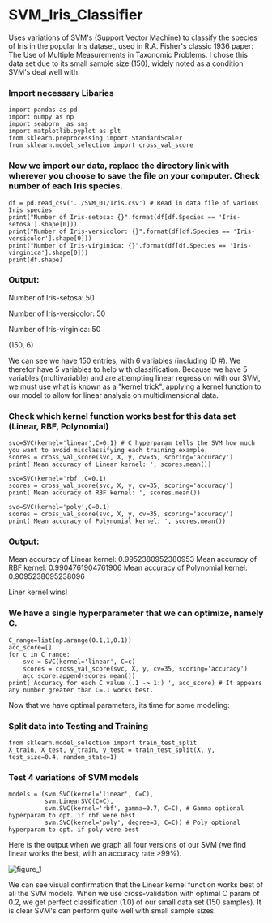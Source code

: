 # SVM_Iris_Classifier
Uses variations of SVM's (Support Vector Machine) to classify the species of Iris in the popular Iris dataset, used in R.A. Fisher's 
classic 1936 paper: The Use of Multiple Measurements in Taxonomic Problems. I chose this data set due to its small sample size (150), 
widely noted as a condition SVM's deal well with.

### Import necessary Libaries
```
import pandas as pd
import numpy as np
import seaborn  as sns
import matplotlib.pyplot as plt
from sklearn.preprocessing import StandardScaler
from sklearn.model_selection import cross_val_score
```

### Now we import our data, replace the directory link with wherever you choose to save the file on your computer. Check number of each Iris species.
```
df = pd.read_csv('../SVM_01/Iris.csv') # Read in data file of various Iris species
print("Number of Iris-setosa: {}".format(df[df.Species == 'Iris-setosa'].shape[0]))
print("Number of Iris-versicolor: {}".format(df[df.Species == 'Iris-versicolor'].shape[0]))
print("Number of Iris-virginica: {}".format(df[df.Species == 'Iris-virginica'].shape[0]))
print(df.shape)
```
### Output:

Number of Iris-setosa: 50

Number of Iris-versicolor: 50

Number of Iris-virginica: 50


(150, 6)

We can see we have 150 entries, with 6 variables (including ID #).  We therefor have 5 variables to help with classification.
Because we have 5 variables (multivariable) and are attempting linear regression with our SVM, we must use what is known as a "kernel trick", applying a kernel function to our model to allow for linear analysis on multidimensional data.


### Check which kernel function works best for this data set (Linear, RBF, Polynomial)
```
svc=SVC(kernel='linear',C=0.1) # C hyperparam tells the SVM how much you want to avoid misclassifying each training example.
scores = cross_val_score(svc, X, y, cv=35, scoring='accuracy')
print('Mean accuracy of Linear kernel: ', scores.mean())

svc=SVC(kernel='rbf',C=0.1) 
scores = cross_val_score(svc, X, y, cv=35, scoring='accuracy')
print('Mean accuracy of RBF kernel: ', scores.mean())

svc=SVC(kernel='poly',C=0.1) 
scores = cross_val_score(svc, X, y, cv=35, scoring='accuracy')
print('Mean accuracy of Polynomial kernel: ', scores.mean())
```
### Output:

Mean accuracy of Linear kernel:  0.9952380952380953
Mean accuracy of RBF kernel:  0.9904761904761906
Mean accuracy of Polynomial kernel:  0.9095238095238096

Liner kernel wins!


### We have a single hyperparameter that we can optimize, namely C. 
```
C_range=list(np.arange(0.1,1,0.1))
acc_score=[]
for c in C_range:
    svc = SVC(kernel='linear', C=c)
    scores = cross_val_score(svc, X, y, cv=35, scoring='accuracy')
    acc_score.append(scores.mean())
print('Accuracy for each C value (.1 -> 1:) ', acc_score) # It appears any number greater than C=.1 works best.
```
Now that we have optimal parameters, its time for some modeling:


### Split data into Testing and Training
```
from sklearn.model_selection import train_test_split
X_train, X_test, y_train, y_test = train_test_split(X, y, test_size=0.4, random_state=1)
```
### Test 4 variations of SVM models 
```
models = (svm.SVC(kernel='linear', C=C),
          svm.LinearSVC(C=C),
          svm.SVC(kernel='rbf', gamma=0.7, C=C), # Gamma optional hyperparam to opt. if rbf were best
          svm.SVC(kernel='poly', degree=3, C=C)) # Poly optional hyperparam to opt. if poly were best
```

Here is the output when we graph all four versions of our SVM (we find linear works the best, with an accuracy rate >99%).

![figure_1](https://user-images.githubusercontent.com/34739163/44144655-9e7784d6-a045-11e8-9713-6c9846f3f159.png)

We can see visual confirmation that the Linear kernel function works best of all the SVM models.  When we use cross-validation
with optimal C param of 0.2, we get perfect classification (1.0) of our small data set (150 samples).
It is clear SVM's can perform quite well with small sample sizes.
